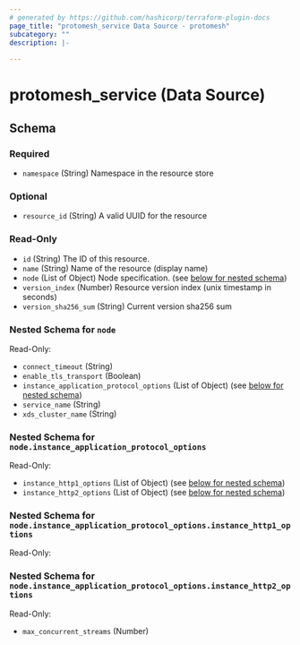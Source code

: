 ```yaml
---
# generated by https://github.com/hashicorp/terraform-plugin-docs
page_title: "protomesh_service Data Source - protomesh"
subcategory: ""
description: |-
  
---
```


# protomesh_service (Data Source)





<!-- schema generated by tfplugindocs -->
## Schema

### Required

- `namespace` (String) Namespace in the resource store

### Optional

- `resource_id` (String) A valid UUID for the resource

### Read-Only

- `id` (String) The ID of this resource.
- `name` (String) Name of the resource (display name)
- `node` (List of Object) Node specification. (see [below for nested schema](#nestedatt--node))
- `version_index` (Number) Resource version index (unix timestamp in seconds)
- `version_sha256_sum` (String) Current version sha256 sum

<a id="nestedatt--node"></a>
### Nested Schema for `node`

Read-Only:

- `connect_timeout` (String)
- `enable_tls_transport` (Boolean)
- `instance_application_protocol_options` (List of Object) (see [below for nested schema](#nestedobjatt--node--instance_application_protocol_options))
- `service_name` (String)
- `xds_cluster_name` (String)

<a id="nestedobjatt--node--instance_application_protocol_options"></a>
### Nested Schema for `node.instance_application_protocol_options`

Read-Only:

- `instance_http1_options` (List of Object) (see [below for nested schema](#nestedobjatt--node--instance_application_protocol_options--instance_http1_options))
- `instance_http2_options` (List of Object) (see [below for nested schema](#nestedobjatt--node--instance_application_protocol_options--instance_http2_options))

<a id="nestedobjatt--node--instance_application_protocol_options--instance_http1_options"></a>
### Nested Schema for `node.instance_application_protocol_options.instance_http1_options`

Read-Only:



<a id="nestedobjatt--node--instance_application_protocol_options--instance_http2_options"></a>
### Nested Schema for `node.instance_application_protocol_options.instance_http2_options`

Read-Only:

- `max_concurrent_streams` (Number)


